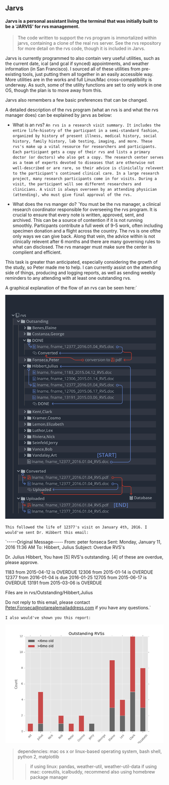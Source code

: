## Jarvs

#### Jarvs is a personal assistant living the terminal that was initially built to be a 'JARVIS' for rvs management.

 > The code written to support the rvs program is immortalized within jarvs, containing a clone of the real rvs server. See the rvs repository for more detail on the rvs code, though it is included in Jarvs.

Jarvs is currently programmed to also contain very useful utilities, such as the current date, ical (and gcal if synced) appointments, and weather information (in San Francisco). I sourced all of these utilities from pre-existing tools, just putting them all together in an easily accessible way. More utilities are in the works and full Linux/Mac cross-compatibility is underway. As such, some of the utility functions are set to only work in one OS, though the plan is to move away from this.

Jarvs also remembers a few basic preferences that can be changed.

A detailed description of the rvs program (what an rvs is and what the rvs manager does) can be explained by jarvs as below:

* What is an rvs?
`An rvs is a research visit summary.
It includes the entire life-hisotry of the particpant
in a semi-standard fashion, organized by history of
present illness, medical history, social history, family
history, lab testing, imaging, and more.
These rvs's make up a vital resource for researchers and
participants. Each participant gets a copy of their rvs
and lists a primary doctor (or doctors) who also get a
copy. The research center serves as a team of experts
devoted to diseases that are otherwise not well-described
or are rare, so their advice is cliniclally relevent to
the participant's continued clinical care.
In a large research project, many research participants
come in for visits. During a visit, the participant will
see different researchers and clinicians. A visit is
always overseen by an attending physician (attending), who
must give final approval of the rvs.`

* What does the rvs manger do?
`You must be the rvs manager, a clinical research
coordinator responsible for overseeing the rvs program.
It is crucial to ensure that every note is written,
approved, sent, and archived. This can be a source of
contention if it is not running smoothly. Particpants
contribute a full week of 9-5 work, often including
specimen donation and a flight across the country. The
rvs is one ofthe only ways we can give back. Along that
vein, the advice within is not clinically relevent after
6 months and there are many governing rules to what can
disclosed. The rvs manager must make sure the center is
complient and efficient.

This task is greater than anticipated, especially considering
the growth of the study, so Peter made me to help. I can
currently assist on the attending side of things, producing
and logging reports, as well as sending weekly reminders to
any attending with at least one outstanding rvs.

A graphical explanation of the flow of an rvs can be seen here:`

![rvs_lifecycle.png](app/rvs/sample_docs/rvs_lifecycle.png)

`This followed the life of 12377's visit on January 4th, 2016.
I would've sent Dr. Hibbert this email:`

`-----Original Message-----
From: peter fonseca 
Sent: Monday, January 11, 2016 11:36 AM
To: Hibbert, Julius
Subject: Overdue RVS's

Dr. Julius Hibbert,
You have [5] RVS's outstanding. [4] of these are overdue, please approve.

  1183 from 2015-04-12 is OVERDUE
  12306 from 2015-01-14 is OVERDUE
  12377 from 2016-01-04 is due 2016-01-25
  12705 from 2015-06-17 is OVERDUE
  13191 from 2015-03-06 is OVERDUE

Files are in rvs/Outstanding/Hibbert,Julius

Do not reply to this email, please contact Peter.Fonseca@notarealemailaddress.com if you have any questions.`

`I also would've shown you this report:`

![figure_1.png](app/rvs/sample_docs/figure_1.png)

 > dependencies: mac os x or linux-based operating system, bash shell, python 2, matplotlib
 >> if using linux: pandas, weather-util, weather-util-data
 >> if using mac: coreutils, icalbuddy, recommend also using homebrew package manager

